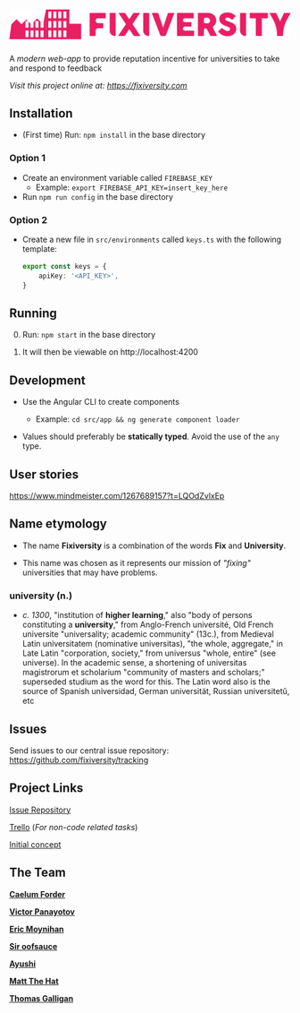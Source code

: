 # [![Fixiversity](https://raw.githubusercontent.com/fixiversity/frontend/master/src/assets/images/fixiversityL.svg?sanitize=true)](https://fixiversity.com)
A *modern web-app* to provide reputation incentive for universities to take and respond to feedback

*Visit this project online at: https://fixiversity.com*

## Installation
- (First time) Run: `npm install` in the base directory

### Option 1
- Create an environment variable called `FIREBASE_KEY`
  - Example: `export FIREBASE_API_KEY=insert_key_here`
- Run `npm run config` in the base directory

### Option 2
- Create a new file in `src/environments` called `keys.ts` with the following template:
    ```ts
    export const keys = {
        apiKey: '<API_KEY>',
    }
    ```

## Running
0. Run: `npm start` in the base directory

1. It will then be viewable on http://localhost:4200

## Development
- Use the Angular CLI to create components 

  - Example: `cd src/app && ng generate component loader`

- Values should preferably be **statically typed**. Avoid the use of the `any` type.

## User stories
  https://www.mindmeister.com/1267689157?t=LQOdZvlxEp

## Name etymology
- The name **Fixiversity** is a combination of the words **Fix** and **University**.

- This name was chosen as it represents our mission of *"fixing"* universities that may have problems.

### university (n.)

- *c. 1300*, "institution of **higher learning**," also "body of persons constituting a **university**," from Anglo-French université, Old French universite "universality; academic community" (13c.), from Medieval Latin universitatem (nominative universitas), "the whole, aggregate," in Late Latin "corporation, society," from universus "whole, entire" (see universe). In the academic sense, a shortening of universitas magistrorum et scholarium "community of masters and scholars;" superseded studium as the word for this. The Latin word also is the source of Spanish universidad, German universität, Russian universitetŭ, etc

## Issues
Send issues to our central issue repository: https://github.com/fixiversity/tracking

## Project Links

[Issue Repository](https://github.com/fixiversity/tracking)

[Trello](https://trello.com/b/pS4hy32F) (*For non-code related tasks*)

[Initial concept](https://www.mindmeister.com/maps/public_map_shell/1188006260/edu-change?width=600&height=400&z=auto&t=20wnaR6osb&live_update=1)

## The Team

**[Caelum Forder](https://github.com/CaelumF)**

**[Victor Panayotov](https://github.com/paranoidcake)**

**[Eric Moynihan](https://github.com/ericm)**

**[Sir oofsauce](https://github.com/oofsauce)**

**[Ayushi](https://github.com/xXAyushiXx)**

**[Matt The Hat](https://github.com/Matthatter20)**

**[Thomas Galligan](https://github.com/Thomas007G)**

